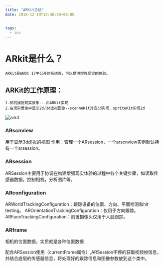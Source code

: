 ```yaml
---
title: "ARKit总结"
date: 2018-12-19T15:40:19+08:00


tags: 
  - ios
---
```

# ARkit是什么？
    
    ARKit是WWDC 17中公开的系统库，可以提供增强现实的体验。
    
## ARKit的工作原理：
    
    1.相机捕捉现实景象---由ARKit实现
    2.在现实景象中显示2d/3d虚拟图像--scenneKit对应3d实现，spriteKit实现2d
    
    
![arkit](https://lh3.googleusercontent.com/-ZqTZUBgF1ig/W8f4EGb3-GI/AAAAAAAAB5s/ja-zOUSGE1QDrqLKA0cuYIAnUr5m1vi9ACHMYCw/I/arkit.png)


### ARscnview

用于显示3d虚拟的视图
作用：管理一个ARsession，一个arscnview实例默认持有一个arsession。

### ARsession

ARSession主要用于协调在构建增强现实体验的过程中各个关键步骤，如读取传感器数据，控制相机，分析图片等。

### ARconfiguration

ARWorldTrackingConfiguration：跟踪设备的位置、方向、平面检测和hit testing。
AROrientationTrackingConfiguration：仅用于方向跟踪。
ARFaceTrackingConfiguration：前置摄像头仅用于人脸跟踪。

### ARframe

相机的位置数据，实质就是各种位置数据

配合ARSession使用（currentFrame属性）,ARSession不停的获取视频帧信息，并结合底层的传感器信息，将处理好的跟踪信息和图像参数放到这个类中。



